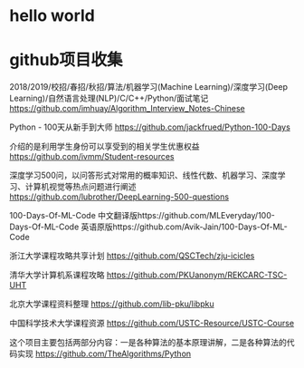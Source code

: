 # hello world
# github项目收集

2018/2019/校招/春招/秋招/算法/机器学习(Machine Learning)/深度学习(Deep Learning)/自然语言处理(NLP)/C/C++/Python/面试笔记 https://github.com/imhuay/Algorithm_Interview_Notes-Chinese


Python - 100天从新手到大师
https://github.com/jackfrued/Python-100-Days


介绍的是利用学生身份可以享受到的相关学生优惠权益
https://github.com/ivmm/Student-resources

深度学习500问，以问答形式对常用的概率知识、线性代数、机器学习、深度学习、计算机视觉等热点问题进行阐述
https://github.com/lubrother/DeepLearning-500-questions

100-Days-Of-ML-Code
中文翻译版https://github.com/MLEveryday/100-Days-Of-ML-Code
英语原版https://github.com/Avik-Jain/100-Days-Of-ML-Code

浙江大学课程攻略共享计划
https://github.com/QSCTech/zju-icicles

清华大学计算机系课程攻略 
https://github.com/PKUanonym/REKCARC-TSC-UHT

北京大学课程资料整理
https://github.com/lib-pku/libpku

中国科学技术大学课程资源
https://github.com/USTC-Resource/USTC-Course

这个项目主要包括两部分内容：一是各种算法的基本原理讲解，二是各种算法的代码实现
https://github.com/TheAlgorithms/Python
